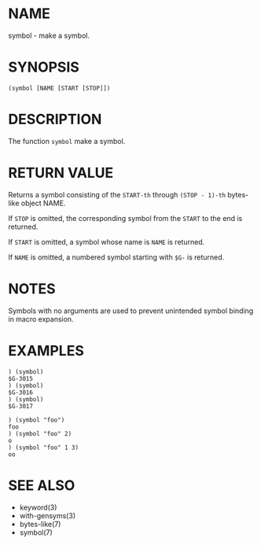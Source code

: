 # NAME
symbol - make a symbol.

# SYNOPSIS

    (symbol [NAME [START [STOP]])

# DESCRIPTION
The function `symbol` make a symbol.

# RETURN VALUE
Returns a symbol consisting of the `START-th` through `(STOP - 1)-th` bytes-like object NAME.

If `STOP` is omitted, the corresponding symbol from the `START` to the end is returned.

If `START` is omitted, a symbol whose name is `NAME` is returned.

If `NAME` is omitted, a numbered symbol starting with `$G-` is returned.

# NOTES
Symbols with no arguments are used to prevent unintended symbol binding in macro expansion.

# EXAMPLES

    ) (symbol)
    $G-3015
    ) (symbol)
    $G-3016
    ) (symbol)
    $G-3017

    ) (symbol "foo")
    foo
    ) (symbol "foo" 2)
    o
    ) (symbol "foo" 1 3)
    oo

# SEE ALSO
- keyword(3)
- with-gensyms(3)
- bytes-like(7)
- symbol(7)

